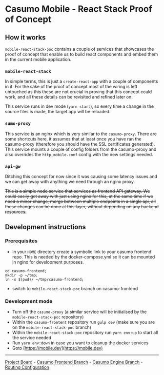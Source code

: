# Casumo Mobile - React Stack Proof of Concept

## How it works

`mobile-react-stack-poc` contains a couple of services that showcases the proof
of concept that enable us to build react components and embed them in the
current mobile application.

### `mobile-react-stack`

In simple terms, this is just a `create-react-app` with a couple of components
in it. For the sake of the proof of concept most of the wiring is left untouched
as this these are not crucial in proving that this concept could work, and all
these details can be revisited and refined later on.

This service runs in dev mode (`yarn start`), so every time a change in the
source files is made, the target app will be reloaded.

### `sumo-proxy`

This service is an nginx which is very similar to the `casumo-proxy`. There are
some shortcuts here, it assumes that at least once you have ran the casumo-proxy
(therefore you should have the SSL certificates generated). This service mounts
a couple of config folders from the casumo-proxy and also overrides the
`http_mobile.conf` config with the new settings needed.

### `api-gw`

Ditching this concept for now since it was causing some latency issues and we can get away with anything we need through an nginx proxy.

~~This is a simple node service that services as frontend API gateway. We could
easily get away with just using nginx for this, at the same time if we need a
minor change, merge between multiple endpoints in a single api, all these
changes can be done at this layer, without depending on any backend resources.~~

## Development instructions

### Prerequisites

- In your `HOME` directory create a symbolic link to your casumo frontend repo.
  This is needed by the docker-compose.yml so it can be mounted in nginx for
  development purposes.

```shell
cd casumo-frontend;
mkdir -p ~/tmp;
ln -s $(pwd)/ ~/tmp/casumo-frontend;
```

- switch to `mobile-react-stack-poc` branch on casumo-frontend

### Development mode

- Turn off the `casumo-proxy` (a similar service will be initialised by the `mobile-react-stack-poc` repository)
- Within the `casumo-frontent` repository run `gulp dev` (make sure you are on the `mobile-react-stack-poc` branch)
- Within the `mobile-react-stack-poc` repository run `yarn env:up` to start all the service needed
- Run `yarn env:down` in case you want to cleanup the docker services
- Goto [https://mobile.dev](https://mobile.dev)

---

[Project Board](https://github.com/Casumo/Home/projects/91) - [Casumo Frontend Branch](https://github.com/Casumo/casumo-frontend/tree/mobile-react-stack-poc) - [Casumo Engine Branch](https://github.com/Casumo/Casumo-Engine/tree/mobile-react-stack-poc) - [Routing Configuration](https://github.com/Casumo/routing-configuration/compare/master...mobile-react-stack-poc)
